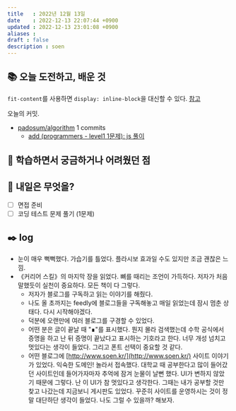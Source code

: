 ```yaml
---
title   : 2022년 12월 13일 
date    : 2022-12-13 22:07:44 +0900
updated : 2022-12-13 23:01:08 +0900
aliases : 
draft : false
description : soen
---
```

## 📚 오늘 도전하고, 배운 것

`fit-content`를 사용하면 `display: inline-block`을 대신할 수 있다.
[참고](https://coliss.com/articles/build-websites/operation/css/fit-content-instead-of-the-inline-block-value.html)

<!-- commit -->
오늘의 커밋.
- [padosum/algorithm](https://github.com/padosum/algorithm) 1 commits
  - [add (programmers - level1 1문제): js 풀이](https://github.com/padosum/algorithm/commit/0d39df40e0b9694f63f990b962745a00d93c3917)
<!-- commitstop -->
## 🤔 학습하면서 궁금하거나 어려웠던 점

## 🌅 내일은 무엇을?
- [ ] 면접 준비
- [ ] 코딩 테스트 문제 풀기 (1문제)

## ✒️ log
- 눈이 매우 뻑뻑했다. 가습기를 틀었다. 플라시보 효과일 수도 있지만 조금 괜찮은 느낌.
- 《커리어 스킬》의 마지막 장을 읽었다. 뼈를 때리는 조언이 가득하다. 저자가 처음 말했듯이 실천이 중요하다. 모든 책이 다 그렇다.
  - 저자가 블로그를 구독하고 읽는 이야기를 해줬다. 
  - 나도 올 초까지는 feedly에 블로그들을 구독해놓고 매일 읽었는데 잠시 멈춘 상태다. 다시 시작해야겠다.
  - 덕분에 오랜만에 여러 블로그를 구경할 수 있었다. 
  - 어떤 분은 글이 끝날 때 "∎"를 표시했다. 뭔지 몰라 검색했는데 수학 공식에서 증명을 하고 난 뒤 증명이 끝났다고 표시하는 기호라고 한다. 너무 개성 넘치고 멋있다는 생각이 들었다. 그리고 폰트 선택이 중요할 것 같다.
  - 어떤 블로그에 [http://www.soen.kr/](http://www.soen.kr/) 사이트 이야기가 있었다. 익숙한 도메인! 놀라서 접속했다. 대학교 때 공부한다고 많이 들어갔던 사이트인데 들어가자마자 추억에 잠겨 눈물이 날뻔 했다. UI가 변하지 않았기 때문에 그렇다. 난 이 UI가 참 멋있다고 생각한다. 그때는 내가 공부할 것만 찾고 나갔는데 지금보니 게시판도 있었다. 꾸준히 사이트를 운영하시는 것이 정말 대단하단 생각이 들었다. 나도 그럴 수 있을까? 해보자.
